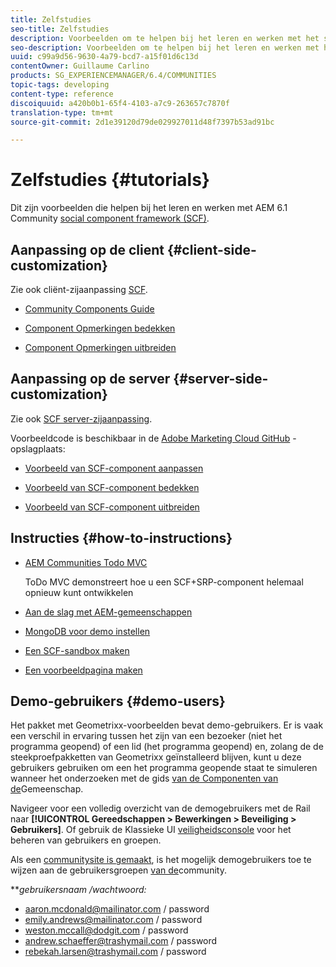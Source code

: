 ```yaml
---
title: Zelfstudies
seo-title: Zelfstudies
description: Voorbeelden om te helpen bij het leren en werken met het sociale-componentkader van AEM Communities (SCF)
seo-description: Voorbeelden om te helpen bij het leren en werken met het sociale-componentkader van AEM Communities (SCF)
uuid: c99a9d56-9630-4a79-bcd7-a15f01d6c13d
contentOwner: Guillaume Carlino
products: SG_EXPERIENCEMANAGER/6.4/COMMUNITIES
topic-tags: developing
content-type: reference
discoiquuid: a420b0b1-65f4-4103-a7c9-263657c7870f
translation-type: tm+mt
source-git-commit: 2d1e39120d79de029927011d48f7397b53ad91bc

---
```



# Zelfstudies {#tutorials}

Dit zijn voorbeelden die helpen bij het leren en werken met AEM 6.1 Community [social component framework (SCF)](scf.md).

## Aanpassing op de client {#client-side-customization}

Zie ook cliënt-zijaanpassing [SCF](client-customize.md).

* [Community Components Guide](components-guide.md)

* [Component Opmerkingen bedekken](overlay-comments.md)

* [Component Opmerkingen uitbreiden](extend-comments.md)

## Aanpassing op de server {#server-side-customization}

Zie ook [SCF server-zijaanpassing](server-customize.md).

Voorbeeldcode is beschikbaar in de [Adobe Marketing Cloud GitHub](https://github.com/Adobe-Marketing-Cloud) -opslagplaats:

* [Voorbeeld van SCF-component aanpassen](https://github.com/Adobe-Marketing-Cloud/aem-scf-sample-components-customize)

* [Voorbeeld van SCF-component bedekken](https://github.com/Adobe-Marketing-Cloud/aem-scf-sample-components-overlay)

* [Voorbeeld van SCF-component uitbreiden](https://github.com/Adobe-Marketing-Cloud/aem-scf-sample-components-extension)

## Instructies {#how-to-instructions}

* [AEM Communities Todo MVC](https://github.com/Adobe-Marketing-Cloud/aem-communities-todomvc-sample)

   ToDo MVC demonstreert hoe u een SCF+SRP-component helemaal opnieuw kunt ontwikkelen

* [Aan de slag met AEM-gemeenschappen](getting-started.md)

* [MongoDB voor demo instellen](demo-mongo.md)

* [Een SCF-sandbox maken](an-scf-sandbox.md)

* [Een voorbeeldpagina maken](create-sample-page.md)

## Demo-gebruikers {#demo-users}

Het pakket met Geometrixx-voorbeelden bevat demo-gebruikers. Er is vaak een verschil in ervaring tussen het zijn van een bezoeker (niet het programma geopend) of een lid (het programma geopend) en, zolang de de steekproefpakketten van Geometrixx geïnstalleerd blijven, kunt u deze gebruikers gebruiken om een het programma geopende staat te simuleren wanneer het onderzoeken met de gids [van de Componenten van de](components-guide.md)Gemeenschap.

Navigeer voor een volledig overzicht van de demogebruikers met de Rail naar **[!UICONTROL Gereedschappen > Bewerkingen > Beveiliging > Gebruikers]**. Of gebruik de Klassieke UI [veiligheidsconsole](http://localhost:4502/useradmin) voor het beheren van gebruikers en groepen.

Als een [communitysite is gemaakt](getting-started.md), is het mogelijk demogebruikers toe te wijzen aan de gebruikersgroepen [van de](users.md)community.

***gebruikersnaam */*wachtwoord:***

* aaron.mcdonald@mailinator.com / password
* emily.andrews@mailinator.com / password
* weston.mccall@dodgit.com / password
* andrew.schaeffer@trashymail.com / password
* rebekah.larsen@trashymail.com / password
